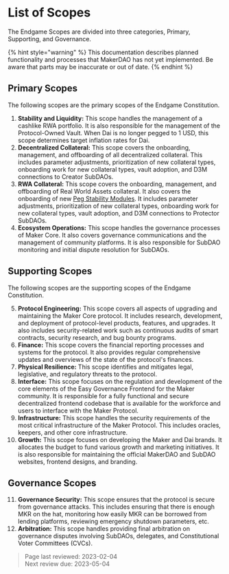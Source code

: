 # List of Scopes

The Endgame Scopes are divided into three categories, Primary, Supporting, and Governance.

{% hint style="warning" %} This documentation describes planned functionality and processes that MakerDAO has not yet implemented. Be aware that parts may be inaccurate or out of date. {% endhint %}


## Primary Scopes

The following scopes are the primary scopes of the Endgame Constitution.

1. **Stability and Liquidity:** This scope handles the management of a cashlike RWA portfolio. It is also responsible for the management of the Protocol-Owned Vault. When Dai is no longer pegged to 1 USD, this scope determines target inflation rates for Dai.
2. **Decentralized Collateral:** This scope covers the onboarding, management, and offboarding of all decentralized collateral. This includes parameter adjustments, prioritization of new collateral types, onboarding work for new collateral types, vault adoption, and D3M connections to Creator SubDAOs. 
3. **RWA Collateral:** This scope covers the onboarding, management, and offboarding of Real World Assets collateral. It also covers the onboarding of new [Peg Stability Modules](https://manual.makerdao.com/module-index/module-psm). It includes parameter adjustments, prioritization of new collateral types, onboarding work for new collateral types, vault adoption, and D3M connections to Protector SubDAOs. 
4. **Ecosystem Operations:** This scope handles the governance processes of Maker Core. It also covers governance communications and the management of community platforms. It is also responsible for SubDAO monitoring and initial dispute resolution for SubDAOs.
 
## Supporting Scopes

The following scopes are the supporting scopes of the Endgame Constitution.

5. **Protocol Engineering:** This scope covers all aspects of upgrading and maintaining the Maker Core protocol. It includes research, development, and deployment of protocol-level products, features, and upgrades. It also includes security-related work such as continuous audits of smart contracts, security research, and bug bounty programs.
6. **Finance:** This scope covers the financial reporting processes and systems for the protocol. It also provides regular comprehensive updates and overviews of the state of the protocol's finances.
7. **Physical Resilience:** This scope identifies and mitigates legal, legislative, and regulatory threats to the protocol.
8. **Interface:** This scope focuses on the regulation and development of the core elements of the Easy Governance Frontend for the Maker community. It is responsible for a fully functional and secure decentralized frontend codebase that is available for the workforce and users to interface with the Maker Protocol.
9. **Infrastructure:** This scope handles the security requirements of the most critical infrastructure of the Maker Protocol. This includes oracles, keepers, and other core infrastructure.
10. **Growth:** This scope focuses on developing the Maker and Dai brands. It allocates the budget to fund various growth and marketing initiatives. It is also responsible for maintaining the official MakerDAO and SubDAO websites, frontend designs, and branding.

## Governance Scopes
11. **Governance Security:** This scope ensures that the protocol is secure from governance attacks. This includes ensuring that there is enough MKR on the hat, monitoring how easily MKR can be borrowed from lending platforms, reviewing emergency shutdown parameters, etc.
12. **Arbitration:** This scope handles providing final arbitration on governance disputes involving SubDAOs, delegates, and Constitutional Voter Committees (CVCs).

>Page last reviewed: 2023-02-04     
>Next review due: 2023-05-04
